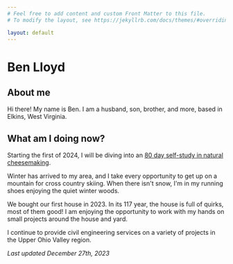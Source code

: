 ```yaml
---
# Feel free to add content and custom Front Matter to this file.
# To modify the layout, see https://jekyllrb.com/docs/themes/#overriding-theme-defaults

layout: default
---
```


# Ben Lloyd

## About me

Hi there! My name is Ben. I am a husband, son, brother, and more, based in Elkins, West Virginia.

## What am I doing now?

Starting the first of 2024, I will be diving into an [80 day self-study in natural cheesemaking](/cheese.html).

Winter has arrived to my area, and I take every opportunity to get up on a mountain for cross country skiing. When there isn't snow, I'm in my running shoes enjoying the quiet winter woods.

We bought our first house in 2023. In its 117 year, the house is full of quirks, most of them good! I am enjoying the opportunity to work with my hands on small projects around the house and yard.

I continue to provide civil engineering services on a variety of projects in the Upper Ohio Valley region.

*Last updated December 27th, 2023*

